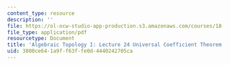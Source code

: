 ```yaml
---
content_type: resource
description: ''
file: https://ol-ocw-studio-app-production.s3.amazonaws.com/courses/18-905-algebraic-topology-i-fall-2016/3800ce641a9ff63ffe0d4440242705ca_MIT18_905F16_lec24.pdf
file_type: application/pdf
resourcetype: Document
title: 'Algebraic Topology I: Lecture 24 Universal Coefficient Theorem'
uid: 3800ce64-1a9f-f63f-fe0d-4440242705ca
---
```

